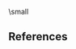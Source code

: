 \small

<!-- 
Do not edit this page.

References are automatically generated from the BibTex file (References.bib)

...which you should create using your reference manager.
-->

## References
